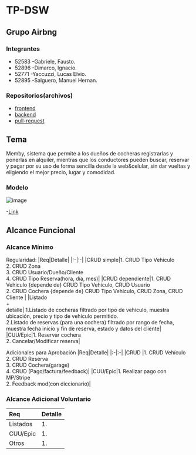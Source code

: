 # **TP-DSW**

## Grupo Airbng
### Integrantes
- 52583 -Gabriele, Fausto.
- 52896 -Dimarco, Ignacio.
- 52771 -Yaccuzzi, Lucas Elvio.
- 52895 -Salguero, Manuel Hernan.


### Repositorios(archivos)
- [frontend](https://github.com/Lyn-UTN/TP-DSW/tree/main/backend) 
- [backend](https://github.com/Lyn-UTN/TP-DSW/tree/main/frontend) 
- [pull-request](https://github.com/Lyn-UTN/TP-DSW/pulls)

## Tema
 Memby, sistema que permite a los dueños de cocheras registrarlas y ponerlas en alquiler, mientras que los conductores pueden buscar, reservar y pagar por su uso de forma sencilla desde la web&celular, sin dar vueltas y eligiendo el mejor precio, lugar y comodidad.


### Modelo
![image](https://github.com/user-attachments/assets/fe755499-28f2-461e-acaa-81b7b67f153c)

-[Link](https://app.diagrams.net/#G17CmsxCE-w4RppISFeKPXqqaWAXvFu8MM#%7B%22pageId%22%3A%22cmFTz9YPNpSMTq0lVuGJ%22%7D)

## Alcance Funcional 

### Alcance Mínimo
 
Regularidad:
|Req|Detalle|
|:-|:-|
|CRUD simple|1. CRUD Tipo Vehiculo<br>2. CRUD Zona<br>3. CRUD Usuario/Dueño/Cliente <br>4. CRUD Tipo Reserva(hora, día, mes)|
|CRUD dependiente|1. CRUD Vehiculo {depende de} CRUD Tipo Vehiculo, CRUD Usuario <br>2. CRUD Cochera {depende de} CRUD Tipo Vehiculo, CRUD Zona, CRUD Cliente |
|Listado<br>+<br>detalle| 1.Listado de cocheras filtrado por tipo de vehículo, muestra ubicación, precio y tipo de vehículo permitido. <br> 2.Listado de reservas (para una cochera) filtrado por rango de fecha, muestra fecha inicio y fin de reserva, estado y datos del cliente|
|CUU/Epic|1. Reservar cochera <br>2. Cancelar/Modificar reserva|


Adicionales para Aprobación
|Req|Detalle|
|:-|:-|
|CRUD |1. CRUD Vehículo <br>2. CRUD Reserva<br>3. CRUD Cochera(garage) <br>4. CRUD (Pago/factura/feedback)|
|CUU/Epic|1. Realizar pago con MP/Stripe <br>2. Feedback mod(con diccionario)|


### Alcance Adicional Voluntario

|Req|Detalle|
|:-|:-|
|Listados |1.|
|CUU/Epic|1. |
|Otros|1. |
